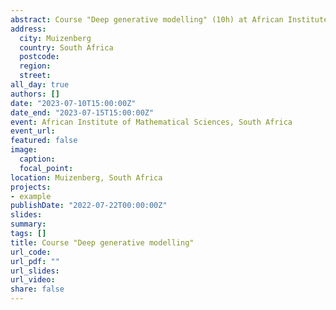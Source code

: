 ```yaml
---
abstract: Course "Deep generative modelling" (10h) at African Institute of Mathematical Sciences (AIMS), South
address:
  city: Muizenberg
  country: South Africa
  postcode: 
  region: 
  street: 
all_day: true
authors: []
date: "2023-07-10T15:00:00Z"
date_end: "2023-07-15T15:00:00Z"
event: African Institute of Mathematical Sciences, South Africa
event_url: 
featured: false
image:
  caption: 
  focal_point: 
location: Muizenberg, South Africa
projects:
- example
publishDate: "2022-07-22T00:00:00Z"
slides: 
summary: 
tags: []
title: Course "Deep generative modelling"
url_code: 
url_pdf: ""
url_slides: 
url_video: 
share: false
---
```


 


